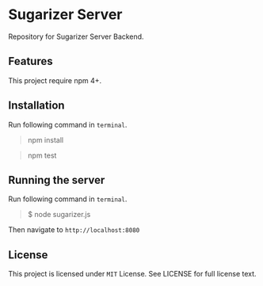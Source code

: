 # Sugarizer Server

Repository for Sugarizer Server Backend.

## Features

This project require npm 4+.

## Installation

Run following command in `terminal`.

>npm install

>npm test

## Running the server

Run following command in `terminal`.

>$ node sugarizer.js

Then navigate to `http://localhost:8080`

## License

This project is licensed under `MIT` License. See LICENSE for full license text.
